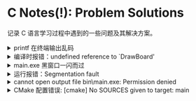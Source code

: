 # C Notes(!): Problem Solutions

记录 C 语言学习过程中遇到的一些问题及其解决方案。

<!-- details begin -->
<details>
<summary>printf 在终端输出乱码</summary>

``` c
#include <windows.h>

system("chcp 65001"); // 方式 1: system() 设置编码为 UTF-8
SetConsoleOutputCP(65001); // 方式 3: SetConsoleOutputCP() 设置输出编码为 UTF-8
```

</details>

<!-- details begin -->
<details>
<summary>编译时报错：undefined reference to `DrawBoard'</summary>

可能是 CMake 链接配置错误，到 CMakelists.txt 中 `Ctrl + S` 刷新 CMake 配置即可。
</details>

<!-- details begin -->
<details>
<summary>main.exe 黑窗口一闪而过</summary>

`return 0` 前写 `getchar();` 或 `while(1)` 或 `system("pause");`  
</details>

<!-- details begin -->
<details>
<summary>运行报错：Segmentation fault</summary>

一般是将变量当作指针传入，使得数值被当作地址来处理导致的错误，比如下面的例子：

``` c
/* 错误 */
scanf("%d%d", CuurentCoordinate.raw, CuurentCoordinate.column);

/* 正确 */
scanf("%d%d", &CuurentCoordinate.raw, &CuurentCoordinate.column);
```
</details>

<!-- details begin -->
<details>
<summary>cannot open output file bin\main.exe: Permission denied</summary>

.exe 文件仍在运行，关闭后重新编译即可。
</details>

<!-- details begin -->
<details>
<summary>CMake 配置错误: [cmake]   No SOURCES given to target: main</summary>

出现问题的环境如下图，工作区路径是 `C:\Users\13081\Desktop\[Homework]C\Homework1`。
<div class="center"><img src="https://imagebank-0.oss-cn-beijing.aliyuncs.com/VS-PicGo/2024-09-09-18-31-07_CNotes(!)-ProblemSolutions.jpg"/></div>

但是复制到其他路径下（例如 `C:\Users\13081\Desktop\Homework1`，`C:\Users\13081\Desktop\Homework1]`），CMake 配置正常。

**结论与解决方案：**路径中的所有文件夹名，都不能以 `[` 开头（否则会被认为是 `\[` 转义字符），重命名文件夹为 `Homework-C` 后，问题解决，此时工作区路径 `"C:\Users\13081\Desktop\Homework-C\Homework1"`

</details>